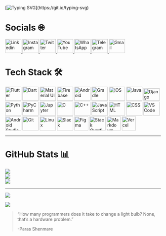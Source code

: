 [![Typing SVG](https://readme-typing-svg.demolab.com?font=Pacifico&size=35&pause=1000&vCenter=true&width=435&lines=Hello%2C+There!+%F0%9F%91%8B;This+is+Paras+Shenmare;Nice+to+meet+you!)](https://git.io/typing-svg)

# Socials 🌐

<div align="left">
  <a href="https://www.linkedin.com/in/parasshenmare" target="_blank" rel="noopener noreferrer">
    <img src="https://cdn.jsdelivr.net/gh/devicons/devicon/icons/linkedin/linkedin-original.svg" title="Linkedin" alt="Linkedin" height = 45 width = 52/>
  </a>
  <a href="https://www.instagram.com/paras_shenmare" target="_blank" rel="noopener noreferrer">
    <img src="https://www.svgrepo.com/show/452229/instagram-1.svg" title="Instagram" alt="Instagram" height = 45 width = 52/>
  </a>
  <a href="https://twitter.com/paras_shenmare" target="_blank" rel="noopener noreferrer">
    <img src="https://www.svgrepo.com/show/475689/twitter-color.svg" title="Twitter" alt="Twitter" height = 45 width = 52/>
  </a>
  <a href="https://www.youtube.com/@parasshenmare" target="_blank" rel="noopener noreferrer">
    <img src="https://www.svgrepo.com/show/475700/youtube-color.svg" title="YouTube" alt="YouTube" height = 45 width = 52/>
  </a>
  <a href="https://wa.me/918830620995" target="_blank" rel="noopener noreferrer">
    <img src="https://www.svgrepo.com/show/475692/whatsapp-color.svg" title="Whatsapp" alt="WhatsApp" height = 45 width = 52/>
  </a>
  <a href="https://t.me/parasshenmare" target="_blank" rel="noopener noreferrer">
    <img src="https://www.svgrepo.com/show/354443/telegram.svg" title="Telegram" alt="Telegram" height = 45 width = 52/>
  </a>
  <a href="https://mail.google.com/mail/?view=cm&source=mailto&to=shenmareparas@gmail.com" target="_blank" rel="noopener noreferrer">
    <img src="https://upload.wikimedia.org/wikipedia/commons/7/7e/Gmail_icon_%282020%29.svg" title="Gmail" alt="Gmail" height = 45 width = 52/>
  </a>
</div>

# Tech Stack 🛠️

<div align = "left">
  <img src="https://cdn.jsdelivr.net/gh/devicons/devicon/icons/flutter/flutter-original.svg" title="Flutter" alt="Flutter" height = 45 width = 52/>
  <img src="https://cdn.jsdelivr.net/gh/devicons/devicon/icons/dart/dart-original.svg" title="Dart" alt="Dart" height = 45 width = 52/>
  <img src="https://cdn.jsdelivr.net/gh/devicons/devicon/icons/materialui/materialui-original.svg" title="Material UI" alt="Material UI" height = 45 width = 52/>
  <img src="https://cdn.jsdelivr.net/gh/devicons/devicon/icons/firebase/firebase-plain.svg" title="Firebase"alt="Firebase" height = 45 width = 52/>
  <img src="https://cdn.jsdelivr.net/gh/devicons/devicon/icons/android/android-original.svg" title="Android" alt="Android" height = 45 width = 52/>
  <img src="https://cdn.jsdelivr.net/gh/devicons/devicon/icons/gradle/gradle-plain.svg" title="Gradle" alt="Gradle" height = 45 width = 52/>
  <img src="https://cdn.jsdelivr.net/gh/devicons/devicon/icons/apple/apple-original.svg" title="iOS" alt="iOS" height = 45 width = 52/>
  <img src="https://cdn.jsdelivr.net/gh/devicons/devicon/icons/java/java-original.svg" title="Java" alt="Java" height = 45 width = 52/>
  <img src="https://cdn.jsdelivr.net/gh/devicons/devicon/icons/django/django-plain.svg" title="Django" alt="Django" height="40" width="52"/>
  <img src="https://cdn.jsdelivr.net/gh/devicons/devicon/icons/python/python-original.svg" title="Python" alt="Python" height = 45 width = 52/>
  <img src="https://cdn.jsdelivr.net/gh/devicons/devicon/icons/pycharm/pycharm-original.svg" title="PyCharm" alt="PyCharm" height = 45 width = 52/>
  <img src="https://cdn.jsdelivr.net/gh/devicons/devicon/icons/jupyter/jupyter-original.svg" title="Jupyter" alt="Jupyter" height = 45 width = 52/>
  <img src="https://cdn.jsdelivr.net/gh/devicons/devicon/icons/c/c-original.svg" title="C" alt="C" height = 45 width = 52/>
  <img src="https://cdn.jsdelivr.net/gh/devicons/devicon/icons/cplusplus/cplusplus-original.svg" title="C++" alt="C++" height = 45 width = 52/>
  <img src="https://www.svgrepo.com/show/303206/javascript-logo.svg" title="JavaScript" alt="JavaScript" height = 45 width = 52/>
  <img src="https://cdn.jsdelivr.net/gh/devicons/devicon/icons/html5/html5-original.svg" title="HTML" alt="HTML" height = 45 width = 52/>
  <img src="https://cdn.jsdelivr.net/gh/devicons/devicon/icons/css3/css3-original.svg" title="CSS" alt="CSS" height = 45 width = 52/>
  <img src="https://cdn.jsdelivr.net/gh/devicons/devicon/icons/vscode/vscode-original.svg" title="VS Code" alt="VS Code" height = 45 width = 52/>
  <img src="https://cdn.jsdelivr.net/gh/devicons/devicon/icons/androidstudio/androidstudio-original.svg" title="Android Studio" alt="Android Studio" height = 45 width = 52/>
  <img src="https://cdn.jsdelivr.net/gh/devicons/devicon/icons/git/git-original.svg" title="Git" alt="Git" height = 45 width = 52/>
  <img src="https://cdn.jsdelivr.net/gh/devicons/devicon/icons/linux/linux-original.svg" title="Linux" alt="Linux" height = 45 width = 52/>
  <img src="https://cdn.jsdelivr.net/gh/devicons/devicon/icons/slack/slack-original.svg" title="Slack" alt="Slack" height = 45 width = 52/>
  <img src="https://cdn.jsdelivr.net/gh/devicons/devicon/icons/figma/figma-original.svg" title="Figma" alt="Figma" height = 45 width = 45/>
  <img src="https://raw.githubusercontent.com/rahuldkjain/github-profile-readme-generator/master/src/images/icons/Social/stack-overflow.svg" title="Stack Overflow" alt="Stack Overflow" height = 45 width = 52/>
  <img src="https://cdn.jsdelivr.net/gh/devicons/devicon/icons/markdown/markdown-original.svg" title="Markdown" alt="Markdown" height = 45 width = 45/>
  <img src="https://www.svgrepo.com/show/361653/vercel-logo.svg" title="Vercel" alt="Vercel" height = 45 width = 45/>
</div>

---
# GitHub Stats 📊

![](https://github-readme-streak-stats.herokuapp.com/?user=shenmareparas&theme=dark&hide_border=false)<br/>
![](https://github-readme-stats-five-rust-41.vercel.app/api?username=shenmareparas&theme=dark&hide_border=false&include_all_commits=true&count_private=true)<br/>
![](https://github-readme-stats.vercel.app/api/top-langs/?username=shenmareparas&theme=dark&hide_border=false&include_all_commits=true&count_private=true&layout=pie)


---
![](https://visitcount.itsvg.in/api?id=shenmareparas&icon=0&color=12)

![](https://github-readme-activity-graph.vercel.app/graph?username=shenmareparas&theme=react-dark)

> “How many programmers does it take to change a light bulb? None, that’s a hardware problem.”
> 
> -Paras Shenmare
